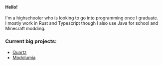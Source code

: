 #### Hello!
I'm a highschooler who is looking to go into programming once I graduate.<br>
I mostly work in Rust and Typescript though I also use Java for school and Minecraft modding.
### Current big projects: 
  - [Quartz](https://github.com/rusty-quartz/quartz)
  - [Modolumia](https://github.com/maddymakesgames/modolumia)

<!--
**maddymakesgames/maddymakesgames** is a ✨ _special_ ✨ repository because its `README.md` (this file) appears on your GitHub profile.

Here are some ideas to get you started:

- 🔭 I’m currently working on ...
- 🌱 I’m currently learning ...
- 👯 I’m looking to collaborate on ...
- 🤔 I’m looking for help with ...
- 💬 Ask me about ...
- 📫 How to reach me: ...
- 😄 Pronouns: ...
- ⚡ Fun fact: ...
-->
